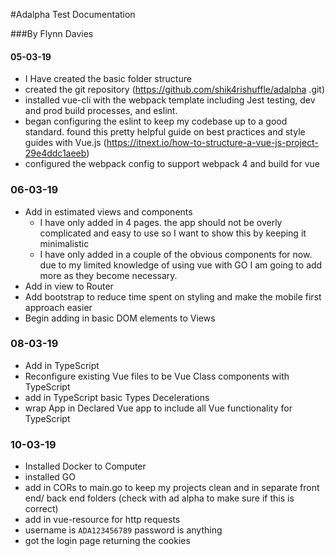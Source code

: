 #Adalpha Test Documentation

###By Flynn Davies

#### 05-03-19
  - I Have created the basic folder structure
  - created the git repository (https://github.com/shik4rishuffle/adalpha
.git)
  - installed vue-cli with the webpack template including Jest testing, dev and prod build processes, and eslint.
  - began configuring the eslint to keep my codebase up to a good standard. found this pretty helpful guide on best 
  practices and style guides with Vue.js (https://itnext.io/how-to-structure-a-vue-js-project-29e4ddc1aeeb)
  - configured the webpack config to support webpack 4 and build for vue
  
  ### 06-03-19
  - Add in estimated views and components
    - I have only added in 4 pages. the app should not be overly complicated and easy to use so I want to show this by keeping it minimalistic
    - I have only added in a couple of the obvious components for now. due to my limited knowledge of using vue with GO I am going to add more as they become necessary.
  - Add in view to Router  
  - Add bootstrap to reduce time spent on styling and make the mobile first approach easier
  - Begin adding in basic DOM elements to Views
  
  ### 08-03-19
  - Add in TypeScript
  - Reconfigure existing Vue files to be Vue Class components with TypeScript
  - add in TypeScript basic Types Decelerations
  - wrap App in Declared Vue app to include all Vue functionality for TypeScript
  
  ### 10-03-19
  - Installed Docker to Computer
  - installed GO 
  - add in CORs to main.go to keep my projects clean and in separate front end/ back end folders (check with ad alpha to make sure if this is correct)
  - add in vue-resource for http requests
  - username is `ADA123456789` password is anything
  - got the login page returning the cookies
